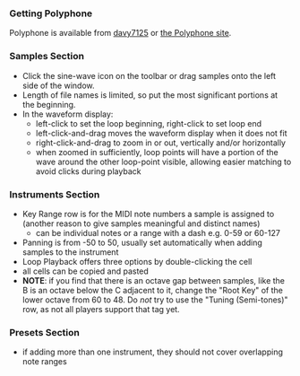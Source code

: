 ### Getting Polyphone

Polyphone is available from [davy7125](https://github.com/davy7125/polyphone) or [the Polyphone site](http://polyphone-soundfonts.com/en/).

### Samples Section

* Click the sine-wave icon on the toolbar or drag samples onto the left side of the window.
* Length of file names is limited, so put the most significant portions at the beginning.
* In the waveform display: 
   * left-click to set the loop beginning, right-click to set loop end
   * left-click-and-drag moves the waveform display when it does not fit
   * right-click-and-drag to zoom in or out, vertically and/or horizontally
   * when zoomed in sufficiently, loop points will have a portion of the wave around the other loop-point visible, allowing easier matching to avoid clicks during playback

### Instruments Section

* Key Range row is for the MIDI note numbers a sample is assigned to (another reason to give samples meaningful and distinct names)
   * can be individual notes or a range with a dash e.g. 0-59 or 60-127
* Panning is from -50 to 50, usually set automatically when adding samples to the instrument
* Loop Playback offers three options by double-clicking the cell
* all cells can be copied and pasted
* __NOTE__: if you find that there is an octave gap between samples, like the B is an octave below the C adjacent to it, change the "Root Key" of the lower octave from 60 to 48. Do *not* try to use the "Tuning (Semi-tones)" row, as not all players support that tag yet.

### Presets Section

* if adding more than one instrument, they should not cover overlapping note ranges
